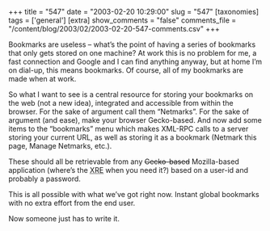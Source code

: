 +++
title = "547"
date = "2003-02-20 10:29:00"
slug = "547"
[taxonomies]
tags = ['general']
[extra]
show_comments = "false"
comments_file = "/content/blog/2003/02/2003-02-20-547-comments.csv"
+++

Bookmarks are useless – what’s the point of having a series of bookmarks that only gets stored on one machine? At work this is no problem for me, a fast connection and Google and I can find anything anyway, but at home I’m on dial-up, this means bookmarks. Of course, all of my bookmarks are made when at work.

So what I want to see is a central resource for storing your bookmarks on the web (not a new idea), integrated and accessible from within the browser. For the sake of argument call them “Netmarks”. For the sake of argument (and ease), make your browser Gecko-based. And now add some items to the “bookmarks” menu which makes XML-RPC calls to a server storing your current URL, as well as storing it as a bookmark (Netmark this page, Manage Netmarks, etc.).

These should all be retrievable from any <strike>Gecko-based</strike> Mozilla-based application (where’s the <abbr title="XUL Runtime Environment">XRE</abbr> when you need it?) based on a user-id and probably a password.

This is all possible with what we’ve got right now. Instant global bookmarks with no extra effort from the end user.

Now someone just has to write it.
